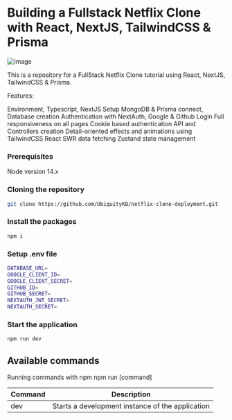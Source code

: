 # Building a Fullstack Netflix Clone with React, NextJS, TailwindCSS & Prisma

![image](https://github.com/UbiquityKB/netflix-clone-deployment/assets/82041527/2fd7ad14-85b6-49e0-9dff-cb5b917e0890)

This is a repository for a FullStack Netflix Clone tutorial using React, NextJS, TailwindCSS & Prisma.

Features:

Environment, Typescript, NextJS Setup
MongoDB & Prisma connect, Database creation
Authentication with NextAuth, Google & Github Login
Full responsiveness on all pages
Cookie based authentication
API and Controllers creation
Detail-oriented effects and animations using TailwindCSS
React SWR data fetching
Zustand state management

### Prerequisites

Node version 14.x

### Cloning the repository

```bash
git clone https://github.com/UbiquityKB/netflix-clone-deployment.git
```

### Install the packages

```bash
npm i
```

### Setup .env file

```bash
DATABASE_URL=
GOOGLE_CLIENT_ID=
GOOGLE_CLIENT_SECRET=
GITHUB_ID=
GITHUB_SECRET=
NEXTAUTH_JWT_SECRET=
NEXTAUTH_SECRET=
```

### Start the application

```bash
npm run dev
```

## Available commands

Running commands with npm npm run [command]

| Command | Description |
| -------- | -------- |
| dev | Starts a development instance of the application |
